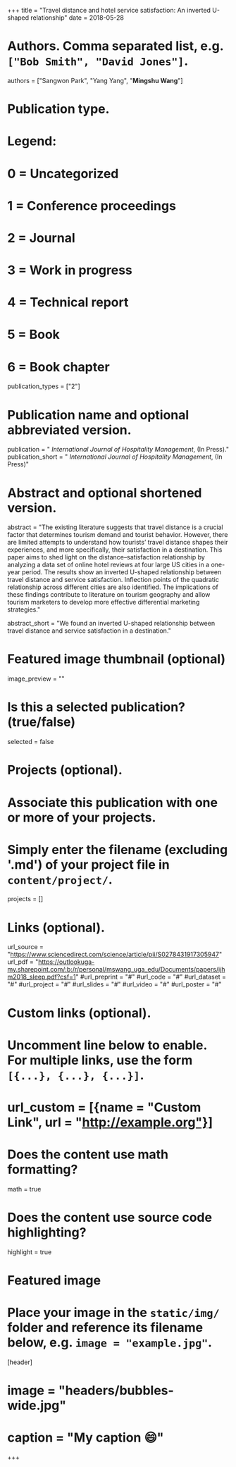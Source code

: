 +++
title = "Travel distance and hotel service satisfaction: An inverted U-shaped relationship"
date = 2018-05-28

# Authors. Comma separated list, e.g. `["Bob Smith", "David Jones"]`.
authors = ["Sangwon Park", "Yang Yang", "**Mingshu Wang**"]

# Publication type.
# Legend:
# 0 = Uncategorized
# 1 = Conference proceedings
# 2 = Journal
# 3 = Work in progress
# 4 = Technical report
# 5 = Book
# 6 = Book chapter
publication_types = ["2"]

# Publication name and optional abbreviated version.
publication = " *International Journal of Hospitality Management*, (In Press)."
publication_short = " *International Journal of Hospitality Management*, (In Press)"

# Abstract and optional shortened version.
abstract = "The existing literature suggests that travel distance is a crucial factor that determines tourism demand and tourist behavior. However, there are limited attempts to understand how tourists’ travel distance shapes their experiences, and more specifically, their satisfaction in a destination. This paper aims to shed light on the distance–satisfaction relationship by analyzing a data set of online hotel reviews at four large US cities in a one-year period. The results show an inverted U-shaped relationship between travel distance and service satisfaction. Inflection points of the quadratic relationship across different cities are also identified. The implications of these findings contribute to literature on tourism geography and allow tourism marketers to develop more effective differential marketing strategies."

abstract_short = "We found an inverted U-shaped relationship between travel distance and service satisfaction in a destination."

# Featured image thumbnail (optional)
image_preview = ""

# Is this a selected publication? (true/false)
selected = false

# Projects (optional).
#   Associate this publication with one or more of your projects.
#   Simply enter the filename (excluding '.md') of your project file in `content/project/`.

projects = []

# Links (optional).
url_source = "https://www.sciencedirect.com/science/article/pii/S0278431917305947"
url_pdf = "https://outlookuga-my.sharepoint.com/:b:/r/personal/mswang_uga_edu/Documents/papers/ijhm2018_sleep.pdf?csf=1"
#url_preprint = "#"
#url_code = "#"
#url_dataset = "#"
#url_project = "#"
#url_slides = "#"
#url_video = "#"
#url_poster = "#"


# Custom links (optional).
#   Uncomment line below to enable. For multiple links, use the form `[{...}, {...}, {...}]`.
# url_custom = [{name = "Custom Link", url = "http://example.org"}]

# Does the content use math formatting?
math = true

# Does the content use source code highlighting?
highlight = true

# Featured image
# Place your image in the `static/img/` folder and reference its filename below, e.g. `image = "example.jpg"`.
[header]
# image = "headers/bubbles-wide.jpg"
# caption = "My caption :smile:"

+++

